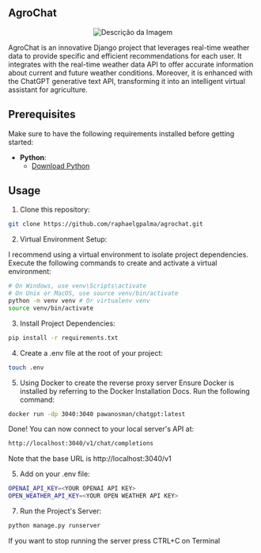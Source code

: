 ## AgroChat 

<p align="center">
  <img src="https://github.com/raphaelgpalma/agrochat/blob/main/static/images/output.png" alt="Descrição da Imagem">
</p>


AgroChat is an innovative Django project that leverages real-time weather data to provide specific and efficient recommendations for each user. It integrates with the real-time weather data API to offer accurate information about current and future weather conditions. Moreover, it is enhanced with the ChatGPT generative text API, transforming it into an intelligent virtual assistant for agriculture.

## Prerequisites

Make sure to have the following requirements installed before getting started:

- **Python**: 
  - [Download Python](https://www.python.org/downloads/)

## Usage

1. Clone this repository:

```bash
git clone https://github.com/raphaelgpalma/agrochat.git
```

2. Virtual Environment Setup:

I recommend using a virtual environment to isolate project dependencies. Execute the following commands to create and activate a virtual environment:

```bash
# On Windows, use venv\Scripts\activate
# On Unix or MacOS, use source venv/bin/activate
python -m venv venv # Or virtualenv venv
source venv/bin/activate
```
3. Install Project Dependencies:

```bash
pip install -r requirements.txt
```

4. Create a .env file at the root of your project:

  ```bash
  touch .env
  ```

5. Using Docker to create the reverse proxy server
Ensure Docker is installed by referring to the Docker Installation Docs.
Run the following command:

```bash
docker run -dp 3040:3040 pawanosman/chatgpt:latest
```

Done! You can now connect to your local server's API at:

```bash
http://localhost:3040/v1/chat/completions
```

Note that the base URL is http://localhost:3040/v1

 5. Add on your .env file:

  ```bash
  OPENAI_API_KEY=<YOUR OPENAI API KEY>
  OPEN_WEATHER_API_KEY=<YOUR OPEN WEATHER API KEY>
  ```

7. Run the Project's Server:

```bash
python manage.py runserver
```
If you want to stop running the server press CTRL+C on Terminal




   
